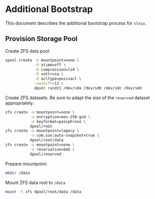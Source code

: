 # Additional Bootstrap

This document describes the additional bootstrap process for `slnix`.

## Provision Storage Pool

Create ZFS data pool:

```bash
zpool create -O mountpoint=none \
             -O atime=off \
             -O compression=lz4 \
             -O xattr=sa \
             -O acltype=posixacl \
             -oashift=12 \
             dpool raidz1 /dev/sda /dev/sdb /dev/sdc /dev/sdd
```

Create ZFS datasets. Be sure to adapt the size of the `reserved` dataset
appropriately:

```bash
zfs create -o mountpoint=none \
           -o encryption=aes-256-gcm \
           -o keyformat=passphrase \
           dpool/root
zfs create -o mountpoint=legacy \
           -o com.sun:auto-snapshot=true \
           dpool/root/data
zfs create -o mountpoint=none \
           -o reservation=64G \
           dpool/reserved
```

Prepare mountpoint:

```bash
mkdir /data
```

Mount ZFS data root to `/data`

```bash
mount -t zfs dpool/root/data /data
```
